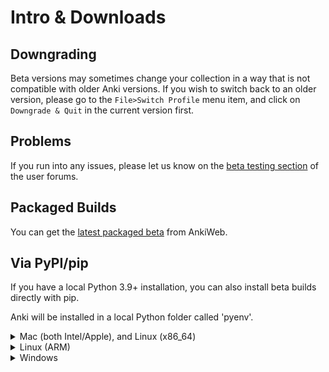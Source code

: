 # Intro & Downloads

## Downgrading

Beta versions may sometimes change your collection in a way that is not
compatible with older Anki versions. If you wish to switch back to an older
version, please go to the `File>Switch Profile` menu item, and click on
`Downgrade & Quit` in the current version first.

## Problems

If you run into any issues, please let us know on the
[beta testing section](https://forums.ankiweb.net/c/beta-testing/) of the user
forums.

## Packaged Builds

You can get the
[latest packaged beta](https://apps.ankiweb.net/downloads/beta/?C=N&O=D) from
AnkiWeb.

## Via PyPI/pip

If you have a local Python 3.9+ installation, you can also install beta builds
directly with pip.

Anki will be installed in a local Python folder called 'pyenv'.

<details>
<summary>Mac (both Intel/Apple), and Linux (x86_64)</summary>

```
$ python3.9 -m venv pyenv
$ pyenv/bin/pip install --upgrade pip
$ pyenv/bin/pip install --upgrade --pre 'aqt[qt6]'
$ pyenv/bin/anki
```

- Repeat the last step if you wish to start the same Anki version again.
- Repeat the last two steps to update to the latest beta and start it.

</details>

<details>
<summary>Linux (ARM)</summary>

As there are no PyQt packages on PyPI for Linux/ARM, you will need to have your
distro's PyQt5 packages already installed. Eg on Debian 11:

```
$ sudo apt install python3-pyqt5.{qtwebengine,qtmultimedia}
```

Or on Fedora:

```
$ sudo dnf install python3-qt5-webengine
```

Then run the following:

```
$ python3.9 -m venv --system-site-packages pyenv
$ pyenv/bin/pip install --upgrade pip
$ pyenv/bin/pip install --upgrade --pre aqt
$ pyenv/bin/anki
```

- Repeat the last step if you wish to start the same Anki version again.
- Repeat the last two steps to update to the latest beta and start it.

</details>

<details>
<summary>Windows</summary>

```
c:\> python -m venv \pyenv
c:\> pyenv\scripts\pip install --upgrade pip
c:\> pyenv\scripts\pip install --upgrade --pre aqt[qt6]
c:\> pyenv\scripts\anki
```

Repeat the last step if you wish to start the same Anki version again. Repeat
the last two steps to update to the latest beta and start it.

</details>

